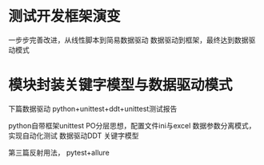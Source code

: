 # 测试开发框架演变
一步步完善改进，从线性脚本到简易数据驱动
数据驱动到框架，最终达到数据驱动模式

# 模块封装关键字模型与数据驱动模式

下篇数据驱动
python+unittest+ddt+unittest测试报告

python自带框架unittest
PO分层思想，配置文件ini与excel
数据参数分离模式，实现自动化测试
数据驱动DDT
关键字模型


第三篇反射用法，
pytest+allure
